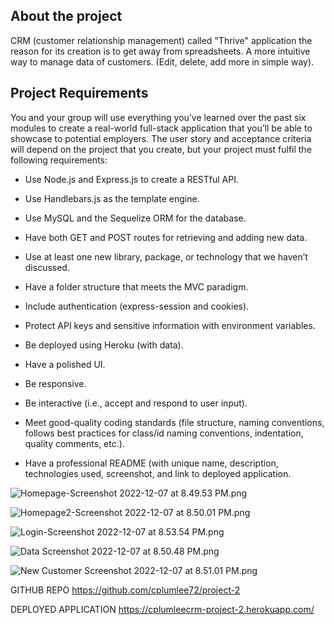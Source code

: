 ## About the project

CRM (customer relationship management) called "Thrive" application the reason for its creation is to get away from spreadsheets. A more intuitive way to manage data of customers. (Edit, delete, add more in simple way).

## Project Requirements

You and your group will use everything you’ve learned over the past six modules to create a real-world full-stack application that you’ll be able to showcase to potential employers. The user story and acceptance criteria will depend on the project that you create, but your project must fulfil the following requirements:

- Use Node.js and Express.js to create a RESTful API.

- Use Handlebars.js as the template engine.

- Use MySQL and the Sequelize ORM for the database.

- Have both GET and POST routes for retrieving and adding new data.

- Use at least one new library, package, or technology that we haven’t discussed.

- Have a folder structure that meets the MVC paradigm.

- Include authentication (express-session and cookies).

- Protect API keys and sensitive information with environment variables.

- Be deployed using Heroku (with data).

- Have a polished UI.

- Be responsive.

- Be interactive (i.e., accept and respond to user input).

- Meet good-quality coding standards (file structure, naming conventions, follows best practices for class/id naming conventions, indentation, quality comments, etc.).

- Have a professional README (with unique name, description, technologies used, screenshot, and link to deployed application.

![Homepage-Screenshot 2022-12-07 at 8.49.53 PM.png](/public/images/Homepage-Screenshot%202022-12-07%20at%208.49.53%20PM.png)

![Homepage2-Screenshot 2022-12-07 at 8.50.01 PM.png](/public/images/Homepage2-Screenshot%202022-12-07%20at%208.50.01%20PM.png)

![Login-Screenshot 2022-12-07 at 8.53.54 PM.png](/public/images/Login-Screenshot%202022-12-07%20at%208.53.54%20PM.png)

![Data Screenshot 2022-12-07 at 8.50.48 PM.png](/public/images/Data%20Screenshot%202022-12-07%20at%208.50.48%20PM.png)

![New Customer Screenshot 2022-12-07 at 8.51.01 PM.png](/public/images/New%20Customer%20Screenshot%202022-12-07%20at%208.51.01%20PM.png)

GITHUB REPO
https://github.com/cplumlee72/project-2

DEPLOYED APPLICATION
https://cplumleecrm-project-2.herokuapp.com/

